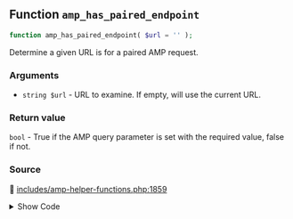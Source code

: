 ## Function `amp_has_paired_endpoint`

```php
function amp_has_paired_endpoint( $url = '' );
```

Determine a given URL is for a paired AMP request.

### Arguments

* `string $url` - URL to examine. If empty, will use the current URL.

### Return value

`bool` - True if the AMP query parameter is set with the required value, false if not.

### Source

:link: [includes/amp-helper-functions.php:1859](/includes/amp-helper-functions.php#L1859-L1861)

<details>
<summary>Show Code</summary>

```php
function amp_has_paired_endpoint( $url = '' ) {
	return Services::get( 'paired_routing' )->has_endpoint( $url );
}
```

</details>
